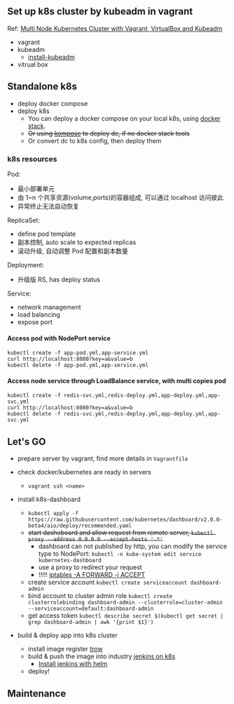 ## Set up k8s cluster by kubeadm in vagrant

Ref: [Multi Node Kubernetes Cluster with Vagrant, VirtualBox and Kubeadm](https://medium.com/@raj10x/multi-node-kubernetes-cluster-with-vagrant-virtualbox-and-kubeadm-9d3eaac28b98)

- vagrant
- kubeadm
  - [install-kubeadm](https://kubernetes.io/docs/setup/production-environment/tools/kubeadm/install-kubeadm/)
- vitrual box

## Standalone k8s

- deploy docker compose
- deploy k8s
  - You can deploy a docker compose on your local k8s, using [docker stack](https://alanhou.org/docker-kubernetes/).
  - ~~Or using [kompose](https://kompose.io/) to deploy dc, if no docker stack tools~~
  - Or convert dc to k8s config, then deploy them

### k8s resources

Pod:

- 最小部署单元
- 由 1~n 个共享资源(volume,ports)的容器组成, 可以通过 localhost 访问彼此
- 异常终止无法自动恢复

ReplicaSet:

- define pod template
- 副本控制, auto scale to expected replicas
- 滚动升级, 自动调整 Pod 配置和副本数量

Deployment:

- 升级版 RS, has deploy status

Service:

- network management
- load balancing
- expose port

#### Access pod with NodePort service

```
kubectl create -f app-pod.yml,app-service.yml
curl http://localhost:8080?key=a&value=b
kubectl delete -f app-pod.yml,app-service.yml
```

#### Access node service through LoadBalance service, with multi copies pod

```
kubectl create -f redis-svc.yml,redis-deploy.yml,app-deploy.yml,app-svc.yml
curl http://localhost:8080?key=a&value=b
kubectl delete -f redis-svc.yml,redis-deploy.yml,app-deploy.yml,app-svc.yml
```

## Let's GO

- prepare server by vagrant, find more details in `Vagrantfile`
- check docker/kubernetes are ready in servers
  - `vagrant ssh <name>`
- install k8s-dashboard
  - `kubectl apply -f https://raw.githubusercontent.com/kubernetes/dashboard/v2.0.0-beta4/aio/deploy/recommended.yaml`
  - ~~start dashoboard and allow request from remote server, `kubectl proxy --address 0.0.0.0 --accept-hosts '.*'`~~
    - dashboard can not published by http, you can modify the service type to NodePort: `kubectl -n kube-system edit service kubernetes-dashboard`
    - use a proxy to redirect your request
    - !!!!! [iptables -A FORWARD -j ACCEPT](https://stackoverflow.com/questions/46667659/kubernetes-cannot-access-nodeport-from-other-machines)
  - create service account `kubectl create serviceaccount dashboard-admin`
  - bind account to cluster admin role `kubectl create clusterrolebinding dashboard-admin --clusterrole=cluster-admin --serviceaccount=default:dashboard-admin`
  - get access token `kubectl describe secret $(kubectl get secret | grep dashboard-admin | awk '{print $1}')`

- build & deploy app into k8s cluster
  - install image register [trow](https://github.com/ContainerSolutions/trow)
  - build & push the image into industry [jenkins on k8s](https://www.qikqiak.com/k8s-book/docs/37.Jenkins%20Pipeline.html)
    - [Install jenkins with helm](https://github.com/bitnami/charts)
  - deploy!

## Maintenance
